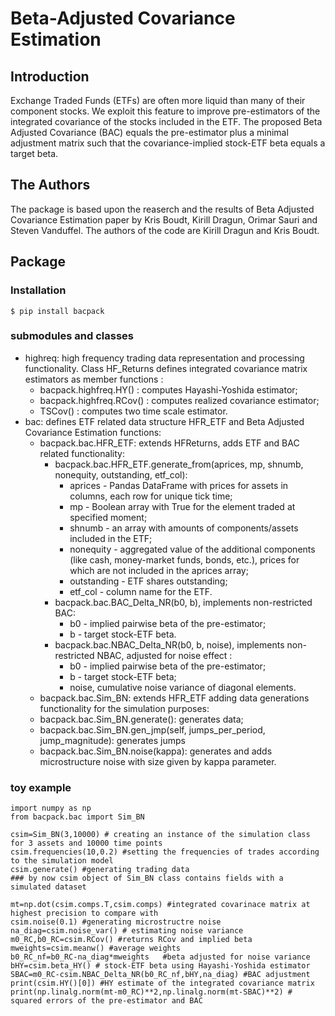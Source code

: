 
# Beta-Adjusted Covariance Estimation

## Introduction

Exchange Traded Funds (ETFs) are often more liquid than many of their component stocks.  We exploit this feature to improve pre-estimators of the integrated covariance of the stocks included in the ETF. The proposed  Beta Adjusted Covariance (BAC) equals the pre-estimator plus a minimal adjustment matrix such that the covariance-implied stock-ETF beta equals a target beta. 

## The Authors
The package is based upon the reaserch and the results of Beta Adjusted Covariance Estimation paper by Kris Boudt, Kirill Dragun, Orimar Sauri and Steven Vanduffel.
The authors of the code are Kirill Dragun and Kris Boudt.

## Package

### Installation

```console
$ pip install bacpack
```
### submodules and classes

- highreq: high frequency trading data representation and processing functionality. Class HF_Returns defines integrated covariance matrix estimators as member functions :
    - bacpack.highfreq.HY() : computes Hayashi-Yoshida estimator;
    - bacpack.highfreq.RCov() : computes realized covariance estimator;
    - TSCov() : computes two time scale estimator.
- bac: defines ETF related data structure HFR_ETF and Beta Adjusted Covariance Estimation functions:
  - bacpack.bac.HFR_ETF: extends HFReturns, adds ETF and BAC related functionality:
    - bacpack.bac.HFR_ETF.generate_from(aprices, mp, shnumb, nonequity, outstanding, etf_col):
        - aprices - Pandas DataFrame with prices for assets in columns, each row for unique tick time;
        - mp - Boolean array with True for the element traded at specified moment;
        - shnumb - an array with amounts of components/assets included in the ETF;
        - nonequity - aggregated value of the additional components (like cash, money-market funds, bonds, etc.), prices for which are not included in the aprices array;
        - outstanding - ETF shares outstanding;
        - etf_col - column name for the ETF.
    - bacpack.bac.BAC_Delta_NR(b0, b), implements non-restricted BAC:
        - b0 - implied pairwise beta of the pre-estimator;
        - b - target stock-ETF beta.
    - bacpack.bac.NBAC_Delta_NR(b0, b, noise), implements non-restricted NBAC, adjusted for noise effect :
        - b0 - implied pairwise beta of the pre-estimator;
        - b - target stock-ETF beta;
        - noise, cumulative noise variance of diagonal elements.
  -  bacpack.bac.Sim_BN: extends HFR_ETF adding data generations functionality for the simulation purposes:
    - bacpack.bac.Sim_BN.generate(): generates data;
    - bacpack.bac.Sim_BN.gen_jmp(self, jumps_per_period, jump_magnitude): generates jumps 
    - bacpack.bac.Sim_BN.noise(kappa): generates and adds microstructure noise with size given by kappa parameter.
    
### toy example

```
import numpy as np
from bacpack.bac import Sim_BN

csim=Sim_BN(3,10000) # creating an instance of the simulation class for 3 assets and 10000 time points
csim.frequencies(10,0.2) #setting the frequencies of trades according to the simulation model
csim.generate() #generating trading data
### by now csim object of Sim_BN class contains fields with a simulated dataset 

mt=np.dot(csim.comps.T,csim.comps) #integrated covarinace matrix at highest precision to compare with
csim.noise(0.1) #generating microstructre noise
na_diag=csim.noise_var() # estimating noise variance           
m0_RC,b0_RC=csim.RCov() #returns RCov and implied beta                  
mweights=csim.meanw() #average weights
b0_RC_nf=b0_RC-na_diag*mweights   #beta adjusted for noise variance               
bHY=csim.beta_HY() # stock-ETF beta using Hayashi-Yoshida estimator
SBAC=m0_RC-csim.NBAC_Delta_NR(b0_RC_nf,bHY,na_diag) #BAC adjustment
print(csim.HY()[0]) #HY estimate of the integrated covariance matrix       
print(np.linalg.norm(mt-m0_RC)**2,np.linalg.norm(mt-SBAC)**2) # squared errors of the pre-estimator and BAC
```

